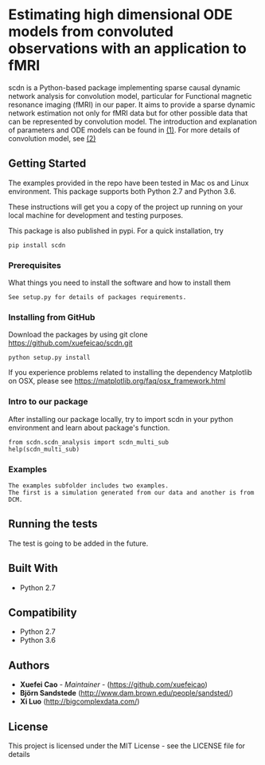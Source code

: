 # Estimating high dimensional ODE models from convoluted observations with an application to fMRI
scdn is a Python-based package implementing sparse causal dynamic network analysis for convolution model, particular for Functional magnetic resonance imaging (fMRI) in our paper. It aims to provide a sparse dynamic network estimation not only for fMRI data but for other possible data that can be represented by convolution model. The introduction and explanation of parameters and ODE models can be found in [(1)]. For more details of convolution model, see [(2)]


## Getting Started

The examples provided in the repo have been tested in Mac os and Linux environment. This package supports both Python 2.7 and Python 3.6. 

These instructions will get you a copy of the project up running on your local machine for development and testing purposes. 

This package is also published in pypi.  For a quick installation, try

```
pip install scdn
```

### Prerequisites

What things you need to install the software and how to install them

```
See setup.py for details of packages requirements. 
```

### Installing from GitHub


Download the packages by using git clone https://github.com/xuefeicao/scdn.git

```
python setup.py install
```

If you experience problems related to installing the dependency Matplotlib on OSX, please see https://matplotlib.org/faq/osx_framework.html 

### Intro to our package
After installing our package locally, try to import scdn in your python environment and learn about package's function. 
```
from scdn.scdn_analysis import scdn_multi_sub
help(scdn_multi_sub)
```


### Examples
```
The examples subfolder includes two examples.
The first is a simulation generated from our data and another is from DCM.
```

## Running the tests

The test is going to be added in the future.

## Built With

* Python 2.7

## Compatibility
* Python 2.7
* Python 3.6 


## Authors

* **Xuefei Cao** - *Maintainer* - (https://github.com/xuefeicao)
* **Björn Sandstede** (http://www.dam.brown.edu/people/sandsted/)
* **Xi Luo** (http://bigcomplexdata.com/)


## License

This project is licensed under the MIT License - see the LICENSE file for details

[(1)]:http://www.fil.ion.ucl.ac.uk/~karl/Dynamic%20causal%20modelling.pdf
[(2)]:https://pdfs.semanticscholar.org/2127/7ee7b67970782bef59c9d657b144237bacbd.pdf
